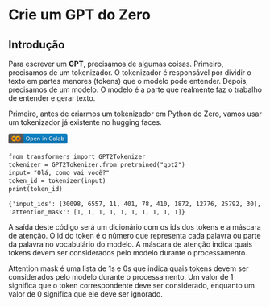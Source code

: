 # Crie um GPT do Zero

## Introdução

Para escrever um **GPT**, precisamos de algumas coisas. Primeiro,
precisamos de um tokenizador. O tokenizador é responsável por dividir o
texto em partes menores (tokens) que o modelo pode entender. Depois,
precisamos de um modelo. O modelo é a parte que realmente faz o trabalho
de entender e gerar texto.

Primeiro, antes de criarmos um tokenizador em Python do Zero, vamos usar
um tokenizador já existente no hugging faces.

[ ![image](./fig/colab-badge.png)
](https://colab.research.google.com/github/giseldo/chatbotbook_v2/blob/main/notebook/cap13.ipynb)

``` {#lst:usando_tokenizer_gpt2 .python language="Python" caption="Usando o tokenizador do GPT-2" label="lst:usando_tokenizer_gpt2"}
from transformers import GPT2Tokenizer
tokenizer = GPT2Tokenizer.from_pretrained("gpt2")
input= "Olá, como vai você?"    
token_id = tokenizer(input)
print(token_id)
```

    {'input_ids': [30098, 6557, 11, 401, 78, 410, 1872, 12776, 25792, 30], 'attention_mask': [1, 1, 1, 1, 1, 1, 1, 1, 1, 1]}

A saída deste código será um dicionário com os ids dos tokens e a
máscara de atenção. O id do token é o número que representa cada palavra
ou parte da palavra no vocabulário do modelo. A máscara de atenção
indica quais tokens devem ser considerados pelo modelo durante o
processamento.

Attention mask é uma lista de 1s e 0s que indica quais tokens devem ser
considerados pelo modelo durante o processamento. Um valor de 1
significa que o token correspondente deve ser considerado, enquanto um
valor de 0 significa que ele deve ser ignorado.

[^1]: <https://github.com/keiffster/program-y/wiki/RDF>

[^2]: <https://medium.com/pandorabots-blog/new-feature-visualize-your-aiml-26e33a590da1>

[^3]: <https://www.pandorabots.com/mitsuku/>

[^4]: <https://aisb.org.uk/category/loebner-prize/>
